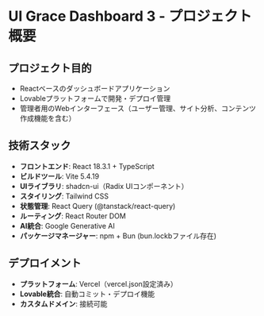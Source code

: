 # UI Grace Dashboard 3 - プロジェクト概要

## プロジェクト目的
- Reactベースのダッシュボードアプリケーション
- Lovableプラットフォームで開発・デプロイ管理
- 管理者用のWebインターフェース（ユーザー管理、サイト分析、コンテンツ作成機能を含む）

## 技術スタック
- **フロントエンド**: React 18.3.1 + TypeScript
- **ビルドツール**: Vite 5.4.19
- **UIライブラリ**: shadcn-ui（Radix UIコンポーネント）
- **スタイリング**: Tailwind CSS
- **状態管理**: React Query (@tanstack/react-query)
- **ルーティング**: React Router DOM
- **AI統合**: Google Generative AI
- **パッケージマネージャー**: npm + Bun (bun.lockbファイル存在)

## デプロイメント
- **プラットフォーム**: Vercel（vercel.json設定済み）
- **Lovable統合**: 自動コミット・デプロイ機能
- **カスタムドメイン**: 接続可能